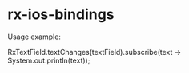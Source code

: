 # rx-ios-bindings

Usage example:

RxTextField.textChanges(textField).subscribe(text -> System.out.println(text));
